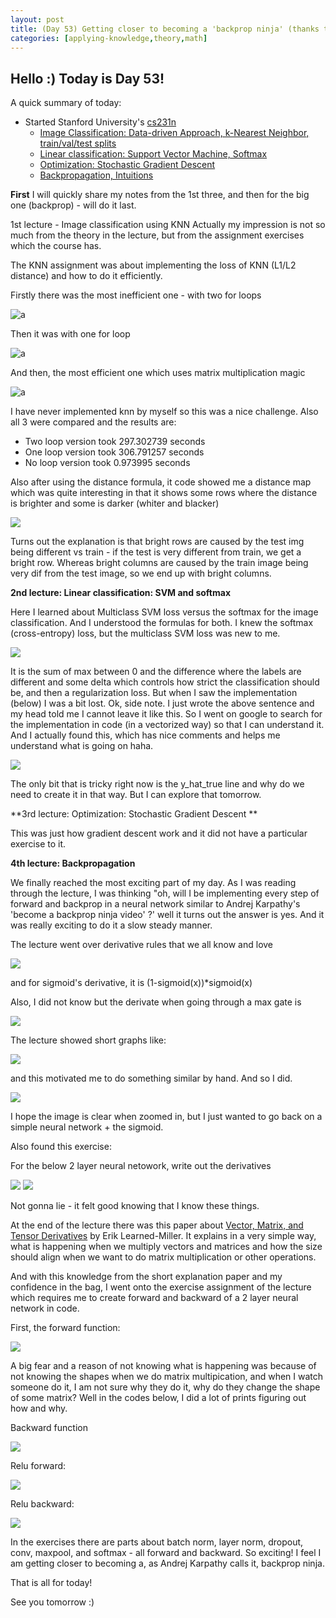 ```yaml
---
layout: post
title: (Day 53) Getting closer to becoming a 'backprop ninja' (thanks to Stanford Uni's cs231n assignments)
categories: [applying-knowledge,theory,math]
---
```


## Hello :) Today is Day 53!
A quick summary of today:
* Started Stanford University's [cs231n](https://cs231n.github.io/)
  * [Image Classification: Data-driven Approach, k-Nearest Neighbor, train/val/test splits](https://cs231n.github.io/classification/)
  * [Linear classification: Support Vector Machine, Softmax](https://cs231n.github.io/linear-classify/)
  * [Optimization: Stochastic Gradient Descent](https://cs231n.github.io/optimization-1/)
  * [Backpropagation, Intuitions](https://cs231n.github.io/optimization-2/)

**First** I will quickly share my notes from the 1st three, and then for the big one (backprop) - will do it last.

1st lecture - Image classification using KNN
Actually my impression is not so much from the theory in the lecture, but from the assignment exercises which the course has. 

The KNN assignment was about implementing the loss of KNN (L1/L2 distance) and how to do it efficiently. 

Firstly there was the most inefficient one - with two for loops

![a](https://blogger.googleusercontent.com/img/a/AVvXsEgBxdteU9X-a6cq-N-JIdWhwmAj7OLZXewPFBW5AZjEDvTh5_tYpQOlwQvYX0tXdJGY0TP2p5VjTHCTM01P2jAlm7fa2YkSwgsoota9cvj4O5as-mmE4zTaKVtmEJV4R61eVD8BmQfNJyIm0bxcW5gtqy_uQRIv4mBNN-JFE85uWZEdvN8_6-9Ac6WWpkP7)

Then it was with one for loop

![a](https://blogger.googleusercontent.com/img/a/AVvXsEgk0OCj_DkIyM69INv3vEFrnW_pFIhAoQEdF3KZUxnyB3vPDypPQeWfEWO3kaDkP00swmZ1GMe23yFAwwlxf-Uc-tSTqDT-eXbNt8izImDPbFCZ6gRnUDT0CVkzX3zIfvYv3ZuBYDnSc8lELtodGOg_S6exHBdYTzMaQz2-GzlIAKRTzbC3XOFao5jc1Gzz)

And then, the most efficient one which uses matrix multiplication magic

![a](https://blogger.googleusercontent.com/img/a/AVvXsEirDSwFbTeiRJB-l8Fx9sjngVLOyPcEtZZljrD5jZh1nmbFnOK2TYkSZtsm6Y1W4Nm3RExZylaT8Kg9QcApFC8UCwrEQR7cRlS27SPTHFRBMekcQT7WMiIgLNCJhh_1T01lmlFhMw1CxsyDntw8vwmaVaSKqBlc-h9BKqZbbl7e5p9RgBim0JZa_qtzOZm1)

I have never implemented knn by myself so this was a nice challenge.
Also all 3 were compared and the results are:
- Two loop version took 297.302739 seconds
- One loop version took 306.791257 seconds
- No loop version took 0.973995 seconds

Also after using the distance formula, it code showed me a distance map which was quite interesting in that it shows some rows where the distance is brighter and some is darker (whiter and blacker)

![](https://blogger.googleusercontent.com/img/a/AVvXsEiNjEgkp8iUmdlV7sRhvz7Zy0dYPfyy53rVkpuJzP1d3OgTVH4gBifbzBFEe6svCK9FHWjpBYDtEoBm7sN0Q6inKjFM0FrW53NXBfD65wVBVpoH-lrOxXl_AlAlF5Z9MHuYTaZbfqPo89RL0Qh_sR3awU1zEJWgUOKVVLc3E_9hyliXTDwONYL124G2kDDN)

Turns out the explanation is that bright rows are caused by the test img being different vs train - if the test is very different from train, we get a bright row. Whereas bright columns are caused by the train image being very dif from the test image, so we end up with bright columns. 


**2nd lecture: Linear classification: SVM and softmax**

Here I learned about Multiclass SVM loss versus the softmax for the image classification. And I understood the formulas for both. I knew the softmax (cross-entropy) loss, but the multiclass SVM loss was new to me. 

![](https://blogger.googleusercontent.com/img/a/AVvXsEgQwhbuXvutM1KUJ_TZ4dxwa5uRtXm2F42jDEGM6DB56I71HMJ0F0k6yyjOl_KBU6rMjedZWwVeixknNZjgHhtDwgNpHLeMOi2WkWGOOlMYvqa0qL-NVuUt9FwzNI8qVc3OOVCyGGejp7TtoZlfgzDSMTK0k4XiaZN2lraq94t9D32vI9kajJlqiUvpl-Bb)

It is the sum of max between 0 and the difference where the labels are different and some delta which controls how strict the classification should be, and then a regularization loss. But when I saw the implementation (below) I was a bit lost.
Ok, side note. I just wrote the above sentence and my head told me I cannot leave it like this. So I went on google to search for the implementation in code (in a vectorized way) so that I can understand it. And I actually found this, which has nice comments and helps me understand what is going on haha. 

![](https://blogger.googleusercontent.com/img/a/AVvXsEgGYFLz7Dm8UVBvIjNxB3ikEkJ97k5EH0wEWnH7r5thciBZhqgB8WnxB8yGCSJOYXjk8KreT3RVztKpmiPr35uVNDkQzO3HclJF0cJb8GL6qc8F-2dtfI5JhR4voOzyMVDK3GkH6fwXTcpLR1SFx7r6hD-6UbTSo28tLCnn19TaeM6v2MkvOB6XF8M3b1eZ)

The only bit that is tricky right now is the y_hat_true line and why do we need to create it in that way. But I can explore that tomorrow.

**3rd lecture: Optimization: Stochastic Gradient Descent **

This was just how gradient descent work and it did not have a particular exercise to it.


**4th lecture: Backpropagation**

We finally reached the most exciting part of my day. As I was reading through the lecture, I was thinking "oh, will I be implementing every step of forward and backprop in a neural network similar to Andrej Karpathy's 'become a backprop ninja video' ?' well it turns out the answer is yes. And it was really exciting to do it a slow steady manner. 

The lecture went over derivative rules that we all know and love

![](https://blogger.googleusercontent.com/img/a/AVvXsEjNcMpYxqKfW0dr18mmO-uOxfgwGnyY_BnA5Rr_uheaNer5maHc-_SbX2g7AxZCwJ9f312OUPl-gD3NQJ0Ceo2HieRHx5ugU3PXDx29GoS1Nyl5e1PwowoXkREMZXPAc_PDNLMdEOaeJ62EaJUIDpuH5QME0IXSS-lc1PEX8AWHQD22aGpUOk_SkXmNBSsl)

and for sigmoid's derivative, it is (1-sigmoid(x))*sigmoid(x)

Also, I did not know but the derivate when going through a max gate is

![](https://blogger.googleusercontent.com/img/a/AVvXsEgQbJrr8-HoNYf5gTRKHKVtdr8lQavEX8oyv4XiGS9AxRVPNkpM-arAmgb0NAQb0R40RpG_D1GufxyOjzTMqmRuCe8QQUdN3kiZxJT9BuAB8WW0BfdWS7IBJT9gARu00wEe3DoBsA_JEFbQt5w2LE2iw4C-jl-9fAUPUsheOPZLLqQIXRpATh4h8HSr5OqX)

The lecture showed short graphs like:

![](https://blogger.googleusercontent.com/img/a/AVvXsEi6cfFHC52J5vWeW7Bx1a3DauIA-1fARRh9gHb_5WiNlfsCsOTLQsaOZy-LoBNSpT0cOEdFlPI31sTOKGt6Avy1tCYvFBvistRJdy7ngHY5tW9n7CydqYIav2_sqBgf3FpIdNuX4-i5VJyklMmfDKLlVuvjw5jKV86D15xQNckatuYTG0NhLak0t1Xuqfyq)

and this motivated me to do something similar by hand. And so I did.

![](https://blogger.googleusercontent.com/img/a/AVvXsEjjdyNXUhfHayZ0JiSuwEYZF0Jm4hFrpOR1k6hTAJIENRRIzXiUDK3Axs1yu6rdX3zzXWZscAMvGUW1BA4etQ0DOoFiabOHTnXe7a282F8mTPHDNn0L1vmmQYUhqiGJVEbly5aqeKjbpbVngIoDHOx3A6c0lDE4Nj5vIvjKfD34ijA1GzqIETB_qhNeIEsV)

I hope the image is clear when zoomed in, but I just wanted to go back on a simple neural network + the sigmoid. 

Also found this exercise:

For the below 2 layer neural netowork, write out the derivatives

![](https://blogger.googleusercontent.com/img/a/AVvXsEjMF3f4HSHdHBwnw3_d5kwlGbEoAM8DZN2dWjQRyzrIM-06Syaxq7xKbIfgBdJJK6tBZD-CaH3tTGoGBYy1nVnAcf8eDQWhWO-90mp9B0YEKLMlj5AtNL30xTIdF7-75aciUGlFJSq2_vcZp1iT8ZdbdfeDbWxP3oedWaW-oYryDMrqL5x0OhszMxRuCSdX)
![](https://blogger.googleusercontent.com/img/a/AVvXsEiAWC2dDWLybexzQ0cLTLKwYnYD5mfX8bYidcP6kyQERL4zCYlnO96qwM6PTT5pKL5wXQVQBmBRS6VJiAvmUDxUGLj3CW7FD79fPY-MHW3x2E13sH1UfcVk6MoYOUNFEAVdfDn9-fpI8Y7Z6kPuc48L3H6BnbOaB5zR0qSXue5kq5oO3pwde3HPHF3_3f6R)

Not gonna lie - it felt good knowing that I know these things. 

At the end of the lecture there was this paper about [Vector, Matrix, and Tensor Derivatives](http://cs231n.stanford.edu/vecDerivs.pdf) by Erik Learned-Miller. It explains in a very simple way, what is happening when we multiply vectors and matrices and how the size should align when we want to do matrix multiplication or other operations.

And with this knowledge from the short explanation paper and my confidence in the bag, I went onto the exercise assignment of the lecture which requires me to create forward and backward of a 2 layer neural network in code.

First, the forward function:

![](https://blogger.googleusercontent.com/img/a/AVvXsEje-QXdnLnU5NEZ2P5uR3rWCl6SvfZW2mv4bQSzGTT7D0-uQ1OavbuQBBp94VW5W_RXKafnYK_vH59lHaDgevFy9yqHiZAnLyqTakLLCC_ose2p3nceG6ddamEb7yNtC1bLKA6c95wQ8HiFTrLU9yjrgh0lxhXot0ODMUg5VasIiht_IhxTOIkn1sty73SU)

A big fear and a reason of not knowing what is happening was because of not knowing the shapes when we do matrix multipication, and when I watch someone do it, I am not sure why they do it, why do they change the shape of some matrix? Well in the codes below, I did a lot of prints figuring out how and why. 

Backward function

![](https://blogger.googleusercontent.com/img/a/AVvXsEgk3dC4phRTM92sCzjeJuJBGiWw2rcER3NAOFgUlkLnE-gUTxQN6ZjRdziiWn5ViKC3bgjFLOaliZ_6BmDLl7sIxIitmk3KgzQDRYiEVa991aV1IgvM529hgDiaimE36wqRs4T2yDqa0kRlZ-vf4Qm7uLyYpZEgARZACebeKEeBK3kJrng9P-Mfiub8zh98)

Relu forward:

![](https://blogger.googleusercontent.com/img/a/AVvXsEjpGX23MtTkUQ8l_U6Hr6bdShaZswrKVOIR2L_T1ye6Hf_ZcrC51ZHPp26jO2cNk7WKam-0UUThWh1UQH1I7DAGfjp6dkXZTIwiW3WCQgdChSmdxpz2L2APwdqipbLF-rgc_8yvZTbN7Wvucy6lw4wMQDfgyO5twSDBt7sMteO0lpDdMsjU9HMY50IOwBDe)

Relu backward:

![](https://blogger.googleusercontent.com/img/a/AVvXsEgQ95N_jdtPfecROzeIpxtZfl1A0_Wt3WTS7_nzhXgEATNJHOFqthilz24ZK2pvuZSFl-o9Loi6eEvEPZwOWZBviUg3WuNu9INhR1Gu8Df_HNE-fWoNyLrr4hvRPnlOzC9zowiVY6b2rBoTll0Jd-s4huZGBG6fd5KxP5-uIls6By6kTR_RpQJmiXI9Uxv5)

In the exercises there are parts about batch norm, layer norm, dropout, conv, maxpool, and softmax - all forward and backward.
So exciting! I feel I am getting closer to becoming a, as Andrej Karpathy calls it, backprop ninja.

That is all for today!

See you tomorrow :) 
